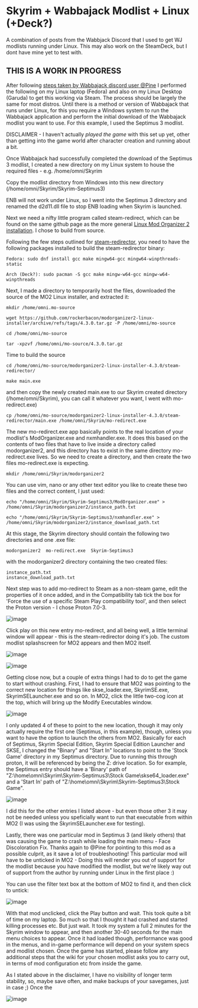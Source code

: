 # Skyrim + Wabbajack Modlist + Linux (+Deck?)
A combination of posts from the Wabbjack Discord that I used to get WJ modlists running under Linux. This may also work on the SteamDeck, but I dont have mine yet to test with.

## THIS IS A WORK IN PROGRESS

After following [steps taken by Wabbajack discord user @Pine](https://discord.com/channels/605449136870916175/839082262552510484/1001667720267440148) I performed the following on my Linux laptop (Fedora) and also on my Linux Desktop (Garuda) to get this working via Steam. The process should be largely the same for most distros. 
Until there is a method or version of Wabbajack that runs under Linux, for this you require a Windows system to run the Wabbajack application and perform the initial download of the Wabbajack modlist you want to use. For this example, I used the Septimus 3 modlist.

DISCLAIMER - I haven't actually *played the game* with this set up yet, other than getting into the game world after character creation and running about a bit.

Once Wabbajack had successfully completed the download of the Septimus 3 modlist, I created a new directory on my Linux system to house the required files - e.g. /home/omni/Skyrim

Copy the modlist directory from Windows into this new directory (/home/omni/Skyrim/Skyrim-Septimus3)

ENB will not work under Linux, so I went into the Septimus 3 directory and renamed the d2d11.dll file to stop ENB loading when Skyrim is launched.

Next we need a nifty little program called steam-redirect, which can be found on the same github page as the more general [Linux Mod Organizer 2 installation](https://github.com/rockerbacon/modorganizer2-linux-installer). I chose to build from source.

Following the few steps outlined for [steam-redirector](https://github.com/rockerbacon/modorganizer2-linux-installer/tree/master/steam-redirector), you need to have the following packages installed to build the steam-redirector binary: 

```
Fedora: sudo dnf install gcc make mingw64-gcc mingw64-winpthreads-static

Arch (Deck?): sudo pacman -S gcc make mingw-w64-gcc mingw-w64-winpthreads
```

Next, I made a directory to temporarily host the files, downloaded the source of the MO2 Linux installer, and extracted it:

```
mkdir /home/omni.mo-source

wget https://github.com/rockerbacon/modorganizer2-linux-installer/archive/refs/tags/4.3.0.tar.gz -P /home/omni/mo-source

cd /home/omni/mo-source

tar -xpzvf /home/omni/mo-source/4.3.0.tar.gz
```

Time to build the source

```
cd /home/omni/mo-source/modorganizer2-linux-installer-4.3.0/steam-redirector/

make main.exe
```

and then copy the newly created main.exe to our Skyrim created directory (/home/omni/Skyrim), you can call it whatever you want, I went with mo-redirect.exe)

```
cp /home/omni/mo-source/modorganizer2-linux-installer-4.3.0/steam-redirector/main.exe /home/omni/Skyrim/mo-redirect.exe
```

The new mo-redirect.exe app basically points to the real location of your modlist's ModOrganizer.exe and nxmhandler.exe. It does this based on the contents of two files that have to live inside a directory called modorganizer2, and this directory has to exist in the same directory mo-redirect.exe lives. So we need to create a directory, and then create the two files mo-redirect.exe is expecting.

```
mkdir /home/omni/Skyrim/modorganizer2
```

You can use vim, nano or any other text editor you like to create these two files and the correct content, I just used:

```
echo "/home/omni/Skyrim/Skyrim-Septimus3/ModOrganizer.exe" > /home/omni/Skyrim/modorganizer2/instance_path.txt

echo "/home/omni/Skyrim/Skyrim-Septimus3/nxmhandler.exe" > /home/omni/Skyrim/modorganizer2/instance_download_path.txt
```

At this stage, the Skyrim directory should contain the following two directories and one .exe file:

```
modorganizer2  mo-redirect.exe  Skyrim-Septimus3
```

with the modorganizer2 directory containing the two created files:

```
instance_path.txt
instance_download_path.txt
```

Next step was to add mo-redirect to Steam as a non-steam game, edit the properties of it once added, and in the Compatibility tab tick the box for 'Force the use of a specific Steam Play compatibility tool', and then select the Proton version - I chose Proton 7.0-3.

![image](https://user-images.githubusercontent.com/110171124/181563703-484cca11-4c48-438b-ad1c-c332779a242f.png)

Click play on this new entry mo-redirect, and all being well, a little terminal window will appear - this is the steam-redirector doing it's job. The custom modlist splashscreen for MO2 appears and then MO2 itself. 

![image](https://user-images.githubusercontent.com/110171124/181574124-776fde2f-35b4-4987-9fed-efc32eda7937.png)

![image](https://user-images.githubusercontent.com/110171124/181574661-c58922a0-09be-4062-b76d-5c99d1394705.png)

Getting close now, but a couple of extra things I had to do to get the game to start without crashing. First, I had to ensure that MO2 was pointing to the correct new location for things like skse_loader.exe, SkyrimSE.exe, SkyrimSELauncher.exe and so on. In MO2, click the little two-cog icon at the top, which will bring up the Modify Executables window. 

![image](https://user-images.githubusercontent.com/110171124/181569435-99b953ff-bb0a-4da7-aab8-4e76b5d0f3d6.png)

I only updated 4 of these to point to the new location, though it may only actually require the first one (Septimus, in this example), though, unless you want to have the option to launch the others from MO2. Basically for each of Septimus, Skyrim Special Edition, Skyrim Special Edition Launcher and SKSE, I changed the "Binary" and "Start In" locations to point to the 'Stock Game' directory in my Septimus directory. Due to running this through proton, it will be referenced by being the Z: drive location. So for example, the Septimus entry should have a 'Binary' path of "Z:\home\omni\Skyrim\Skyrim-Septimus3\Stock Game\skse64_loader.exe" and a 'Start In' path of "Z:\home\omni\Skyrim\Skyrim-Septimus3\Stock Game".

![image](https://user-images.githubusercontent.com/110171124/181573956-5424bb8c-7ea6-4267-9a69-e01cdcd8aa2d.png)

I did this for the other entries I listed above - but even those other 3 it may not be needed unless you speficially want to run that executable from within MO2 (I was using the SkyrimSELauncher.exe for testing).

Lastly, there was one particular mod in Septimus 3 (and likely others) that was causing the game to crash while loading the main menu - Face Discoloration Fix. Thanks again to @Pine for pointing to this mod as a possible culprit, as it save a lot of troubleshooting! This particular mod will have to be unticked in MO2 - Doing this will render you out of support for the modlist because you have modified the modlist, but we're likely way out of support from the author by running under Linux in the first place :) 

You can use the filter text box at the bottom of MO2 to find it, and then click to untick:

![image](https://user-images.githubusercontent.com/110171124/181570341-34ec4a80-94c3-4b8f-b639-4e010a2366ad.png)

With that mod unclicked, click the Play button and wait. This took quite a bit of time on my laptop. So much so that I thought it had crashed and started killing processes etc. But just wait. It took my system a full 2 minutes for the Skyrim window to appear, and then another 30-40 seconds for the main menu choices to appear. Once it had loaded though, performance was good in the menus, and in-game performance will depend on your system specs and modlist chosen. Once the game has started, please follow any additional steps that the wiki for your chosen modlist asks you to carry out, in terms of mod configuration etc from inside the game.

As I stated above in the disclaimer, I have no visibility of longer term stability, so, maybe save often, and make backups of your savegames, just in case ;) Once the 

![image](https://user-images.githubusercontent.com/110171124/181572624-22e6e74c-6117-4a90-88a7-fc6ed5683a06.png)
